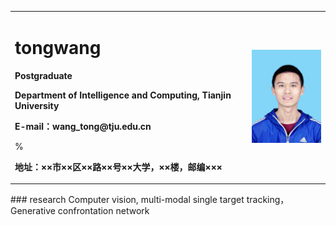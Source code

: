 <table border="0">
  <tr>
    <td width="75%">
      <h1>tongwang</h1>
      <p><b>Postgraduate</b></p>
      <p><b>Department of Intelligence and Computing, Tianjin University</b></p>
      <p><b>E-mail：wang_tong@tju.edu.cn</b></p>
      %<p><b>地址：××市××区××路××号××大学，××楼，邮编×××</b></p>
    </td>
    <td width="25%">
      <img src="/wt.png" width="100%">    
    </td>
  </tr>
</table>
### research
Computer vision, multi-modal single target tracking，Generative confrontation network

